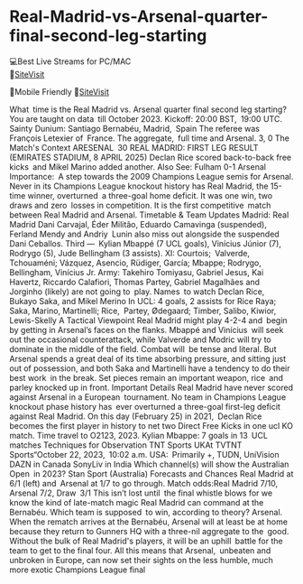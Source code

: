 # Real-Madrid-vs-Arsenal-quarter-final-second-leg-starting


💻Best Live Streams for PC/MAC  
🔴[SiteVisit](https://rb.gy/pisxt3)

📲Mobile  Friendly
🔴[SiteVisit](https://rb.gy/pisxt3)


What time is the Real Madrid vs. Arsenal quarter final second leg starting?
You are taught on data till October 2023.
Kickoff: 20:00 BST, 19:00 UTC.
Sainty Dunium: Santiago Bernabéu, Madrid, Spain
The referee was François Letexier of France.
The aggregate, full time and Arsenal. 3, 0
The Match's Context
ARESENAL 30 REAL MADRID: FIRST LEG RESULT (EMIRATES STADIUM, 8 APRIL 2025)
Declan Rice scored back-to-back free kicks and Mikel Marino added another.
Also See: Fulham 0-1 Arsenal Importance: A step towards the 2009 Champions League semis for Arsenal. Never in its Champions League knockout history has Real Madrid, the 15-time winner, overturned a three-goal home deficit.
It was one win, two draws and zero losses in competition. It is the first competitive match between Real Madrid and Arsenal.
Timetable & Team Updates
Madrid: Real Madrid
Dani Carvajal, Éder Militão, Eduardo Camavinga (suspended), Ferland Mendy and Andriy Lunin also miss out alongside the suspended Dani Ceballos.
Third — Kylian Mbappé (7 UCL goals), Vinícius Júnior (7), Rodrygo (5), Jude Bellingham (3 assists).
XI: Courtois; Valverde, Tchouaméni; Vázquez, Asencio, Rüdiger, García; Mbappe; Rodrygo, Bellingham, Vinícius Jr.
Army:
Takehiro Tomiyasu, Gabriel Jesus, Kai Havertz, Riccardo Calafiori, Thomas Partey, Gabriel Magalhães and Jorginho (likely) are not going to play.
Names to watch Declan Rice, Bukayo Saka, and Mikel Merino In UCL: 4 goals, 2 assists for Rice
Raya; Saka, Marino, Martinelli; Rice, Partey, Ødegaard; Timber, Salibo, Kiwior, Lewis-Skelly
A Tactical Viewpoint
Real Madrid might play 4-2-4 and begin by getting in Arsenal’s faces on the flanks. Mbappé and Vinícius will seek out the occasional counterattack, while Valverde and Modric will try to dominate in the middle of the field. Combat will be tense and literal.
But Arsenal spends a great deal of its time absorbing pressure, and sitting just out of possession, and both Saka and Martinelli have a tendency to do their best work in the break. Set pieces remain an important weapon, rice and parley knocked up in front.
Important Details
Real Madrid have never scored against Arsenal in a European tournament.
No team in Champions League knockout phase history has ever overturned a three-goal first-leg deficit against Real Madrid.
On this day (February 25) in 2021, Declan Rice becomes the first player in history to net two Direct Free Kicks in one ucl KO match. Time travel to O2123, 2023.
Kylian Mbappe: 7 goals in 13 UCL matches
Techniques for Observation
TNT Sports UKAt TVTNT Sports“October 22, 2023, 10:02 a.m.
USA: Primarily +, TUDN, UniVision
DAZN in Canada
SonyLiv in India
Which channel(s) will show the Australian Open in 2023? Stan Sport (Australia)
Forecasts and Chances
Real Madrid at 6/1 (left) and Arsenal at 1/7 to go through.
Match odds:Real Madrid 7/10, Arsenal 7/2, Draw 3/1
This isn’t lost until the final whistle blows for we know the kind of late-match magic Real Madrid can command at the Bernabéu. Which team is supposed to win, according to theory? Arsenal.
When the rematch arrives at the Bernabéu, Arsenal will at least be at home because they return to Gunners HQ with a three-nil aggregate to the good. Without the bulk of Real Madrid's players, it will be an uphill battle for the team to get to the final four. All this means that Arsenal, unbeaten and unbroken in Europe, can now set their sights on the less humble, much more exotic Champions League final
